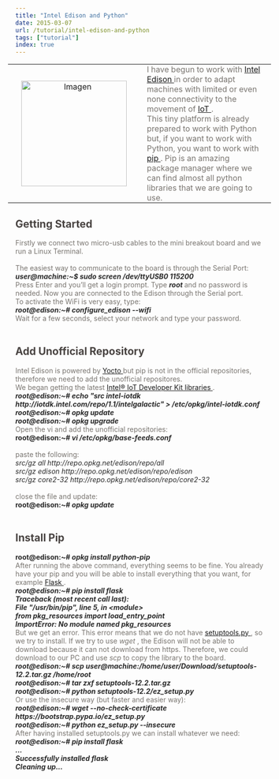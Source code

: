 ```yaml
---
title: "Intel Edison and Python"
date: 2015-03-07
url: /tutorial/intel-edison-and-python
tags: ["tutorial"]
index: true
---
```


<div class="blog-content">
 <div>
 <div class="wsite-multicol">
  <div class="wsite-multicol-table-wrap" style="margin:0 -15px;">
   <table class="wsite-multicol-table">
    <tbody class="wsite-multicol-tbody">
     <tr class="wsite-multicol-tr">
      <td class="wsite-multicol-col" style="width:50%; padding:0 15px;">
       <div>
        <div class="wsite-image wsite-image-border-thin " style="padding-top:10px;padding-bottom:10px;margin-left:0;margin-right:0;text-align:center">
         <a>
          <img alt="Imagen" src="/img/5029974.jpeg" style="width:214;max-width:100%"/>
         </a>
         <div style="display:block;font-size:90%">
         </div>
        </div>
       </div>
      </td>
      <td class="wsite-multicol-col" style="width:50%; padding:0 15px;">
       <div class="paragraph" style="text-align:left;">
        <span style="text-decoration:none; font-style:normal; font-weight:400; color:rgb(121, 117, 112); ">
         <span style="text-decoration:none; font-style:normal; font-weight:400; color:rgb(121, 117, 112); ">
          <span style="text-decoration:none; font-style:normal; font-weight:400; color:rgb(121, 117, 112); ">
           <span style="text-decoration:none; font-style:normal; font-weight:400; color:rgb(121, 117, 112); ">
            <span style="text-decoration:none; font-style:normal; font-weight:400; color:rgb(121, 117, 112); ">
             <span style="text-decoration:none; font-style:normal; font-weight:400; color:rgb(121, 117, 112); ">
              <span style="text-decoration:none; font-style:normal; font-weight:400; color:rgb(121, 117, 112); ">
               <span style="text-decoration:none; font-style:normal; font-weight:400; color:rgb(121, 117, 112); ">
                <span style="text-decoration:none; font-style:normal; font-weight:400; color:rgb(121, 117, 112); ">
                  I have begun to work with
                 <a href="https://www-ssl.intel.com/content/www/us/en/do-it-yourself/edison.html?_ga=1.127944651.638406789.1424627868" target="_blank" title="">
                   Intel Edison
                 </a>
                  in order to adapt machines with limited or even none connectivity to the movement of
                 <a href="http://en.wikipedia.org/wiki/Internet_of_Things" target="_blank" title="">
                   IoT
                 </a>
                  .
                 <br/>
                  This tiny platform is already prepared to work with Python but, if you want to work with Python, you want to work with
                 <a href="http://en.wikipedia.org/wiki/Pip_%28package_manager%29" title="">
                   pip
                 </a>
                  . Pip is an amazing package manager where we can find almost all python libraries that we are going to use.
                 <br/>
                </span>
               </span>
              </span>
             </span>
            </span>
           </span>
          </span>
         </span>
        </span>
       </div>
      </td>
     </tr>
    </tbody>
   </table>
  </div>
 </div>
 </div>
 <h2 class="wsite-content-title" style="text-align:left;">
 <span style="text-decoration:none; font-style:normal; font-weight:700; color:rgb(73, 68, 66); ">
   Getting Started
  <span style="text-decoration:none; font-style:normal; font-weight:700; color:rgb(73, 68, 66); ">
   <span style="text-decoration:none; font-style:normal; font-weight:700; color:rgb(73, 68, 66); ">
    <span style="text-decoration:none; font-style:normal; font-weight:700; color:rgb(73, 68, 66); ">
     <span style="text-decoration:none; font-style:normal; font-weight:700; color:rgb(73, 68, 66); ">
      <br/>
     </span>
    </span>
   </span>
  </span>
 </span>
 </h2>
 <div class="paragraph" style="text-align:left;">
 <span style="text-decoration:none; font-style:normal; font-weight:400; color:rgb(121, 117, 112); ">
  <span style="text-decoration:none; font-style:normal; font-weight:400; color:rgb(121, 117, 112); ">
   <span style="text-decoration:none; font-style:normal; font-weight:400; color:rgb(121, 117, 112); ">
    <span style="text-decoration:none; font-style:normal; font-weight:400; color:rgb(121, 117, 112); ">
     <span style="text-decoration:none; font-style:normal; font-weight:400; color:rgb(121, 117, 112); ">
      <span style="text-decoration:none; font-style:normal; font-weight:400; color:rgb(121, 117, 112); ">
       <span style="text-decoration:none; font-style:normal; font-weight:400; color:rgb(121, 117, 112); ">
        <span style="text-decoration:none; font-style:normal; font-weight:400; color:rgb(121, 117, 112); ">
         <span style="text-decoration:none; font-style:normal; font-weight:400; color:rgb(121, 117, 112); ">
           Firstly we connect two micro-usb cables to the mini breakout board and we run a Linux Terminal.
          <br/>
          <br/>
           The easiest way to communicate to the board is through the Serial Port:
          <br/>
         </span>
        </span>
       </span>
      </span>
     </span>
    </span>
   </span>
  </span>
 </span>
 </div>
 <div class="paragraph" style="text-align:justify;">
 <span style="text-decoration:none; font-style:normal; font-weight:400; color:rgb(121, 117, 112); ">
  <span style="text-decoration:none; font-style:normal; font-weight:400; color:rgb(121, 117, 112); ">
   <span style="text-decoration:none; font-style:normal; font-weight:400; color:rgb(121, 117, 112); ">
    <span style="text-decoration:none; font-style:normal; font-weight:400; color:rgb(121, 117, 112); ">
     <span style="text-decoration:none; font-style:normal; font-weight:400; color:rgb(121, 117, 112); ">
      <span style="text-decoration:none; font-style:normal; font-weight:400; color:rgb(121, 117, 112); ">
       <strong>
        <span style="text-decoration:none; font-style:normal; font-weight:400; color:rgb(121, 117, 112); ">
         <font color="#2a2a2a">
          <span style="text-decoration: none; font-style: normal; font-weight: 400;">
           <span style="text-decoration: none; font-style: normal; font-weight: 400;">
            <span style="text-decoration: none; font-style: normal; font-weight: 400;">
             <strong>
              <em>
               <font size="4">
                <span style="text-decoration: none; font-style: normal; font-weight: 400;">
                 <span class="rangySelectionBoundary" id="selectionBoundary_1425715346435_22525410726356077" style="line-height: 0; display: none;">
                   ﻿
                 </span>
                </span>
               </font>
              </em>
             </strong>
            </span>
           </span>
          </span>
         </font>
        </span>
       </strong>
      </span>
     </span>
     <span style="">
      <span style="">
       <strong style="">
        <span style="">
         <span style="">
          <span style="">
           <span style="">
            <strong style="">
             <em style="">
              <span style="">
               <em style="">
                <span style="">
                 <font color="#2a2a2a">
                   user@machine:~$ sudo screen /dev/ttyUSB0 115200
                 </font>
                </span>
               </em>
              </span>
             </em>
            </strong>
           </span>
          </span>
         </span>
        </span>
       </strong>
      </span>
     </span>
     <span style="">
      <span style="">
       <strong style="">
        <span style="">
         <span style="">
          <span style="">
           <span style="">
            <strong style="">
             <em style="">
              <span style="">
               <em style="">
                <span style="">
                </span>
               </em>
              </span>
             </em>
            </strong>
           </span>
          </span>
         </span>
        </span>
       </strong>
      </span>
     </span>
    </span>
   </span>
  </span>
 </span>
 </div>
 <div class="paragraph" style="text-align:left;">
 <span style="text-decoration:none; font-style:normal; font-weight:400; color:rgb(121, 117, 112); ">
  <span style="text-decoration:none; font-style:normal; font-weight:400; color:rgb(121, 117, 112); ">
   <span style="text-decoration:none; font-style:normal; font-weight:400; color:rgb(121, 117, 112); ">
    <span style="text-decoration:none; font-style:normal; font-weight:400; color:rgb(121, 117, 112); ">
     <span style="text-decoration:none; font-style:normal; font-weight:400; color:rgb(121, 117, 112); ">
      <span style="text-decoration:none; font-style:normal; font-weight:400; color:rgb(121, 117, 112); ">
        Press Enter and you’ll get a login prompt. Type
       <font color="#2a2a2a">
        <em>
         <strong>
           root
         </strong>
        </em>
       </font>
        and no password is needed. Now you are connected to the Edison through the Serial port.
       <br/>
        To activate the WiFi is very easy, type:
       <br/>
      </span>
     </span>
    </span>
   </span>
  </span>
 </span>
 </div>
 <div class="paragraph" style="text-align:left;">
 <span style="text-decoration:none; font-style:normal; font-weight:400; color:rgb(121, 117, 112); ">
  <span style="text-decoration:none; font-style:normal; font-weight:400; color:rgb(121, 117, 112); ">
   <span style="text-decoration:none; font-style:normal; font-weight:400; color:rgb(121, 117, 112); ">
    <font color="#2a2a2a">
     <em>
      <strong>
       <span style="text-decoration: none; font-style: normal; font-weight: 400;">
        <span style="text-decoration: none; font-style: normal; font-weight: 400;">
         <span style="text-decoration: none; font-style: normal; font-weight: 400;">
          <span style="">
           <span style="">
            <strong style="">
             <span style="">
              <span style="">
               <span style="">
                <span style="">
                 <strong style="">
                  <em style="">
                   <span style="">
                    <em style="">
                     <span style="">
                       root@edison:~#
                     </span>
                    </em>
                   </span>
                  </em>
                 </strong>
                </span>
               </span>
              </span>
             </span>
            </strong>
           </span>
          </span>
         </span>
        </span>
       </span>
       <span style="">
        <span style="">
         <span style="">
          <span style="">
           <span style="">
            <strong style="">
             <span style="">
              <span style="">
               <span style="">
                <span style="">
                 <strong style="">
                  <em style="">
                   <span style="">
                    <em style="">
                     <span style="">
                     </span>
                    </em>
                   </span>
                  </em>
                 </strong>
                </span>
               </span>
              </span>
             </span>
            </strong>
           </span>
          </span>
         </span>
        </span>
       </span>
        configure_edison --wifi
      </strong>
     </em>
    </font>
    <br/>
   </span>
  </span>
 </span>
 </div>
 <div class="paragraph" style="text-align:left;">
 <span style="text-decoration:none; font-style:normal; font-weight:400; color:rgb(121, 117, 112); ">
  <span style="text-decoration:none; font-style:normal; font-weight:400; color:rgb(121, 117, 112); ">
   <span style="text-decoration:none; font-style:normal; font-weight:400; color:rgb(121, 117, 112); ">
     Wait for a few seconds, select your network and type your password.
    <br/>
    <br/>
   </span>
  </span>
 </span>
 </div>
 <h2 class="wsite-content-title" style="text-align:left;">
 <span style="text-decoration:none; font-style:normal; font-weight:700; color:rgb(73, 68, 66); ">
   Add Unofficial Repository
 </span>
 </h2>
 <div class="paragraph" style="text-align:left;">
 <span style="text-decoration:none; font-style:normal; font-weight:400; color:rgb(121, 117, 112); ">
  <span style="text-decoration:none; font-style:normal; font-weight:400; color:rgb(121, 117, 112); ">
   <span style="text-decoration:none; font-style:normal; font-weight:400; color:rgb(121, 117, 112); ">
    <span style="text-decoration:none; font-style:normal; font-weight:400; color:rgb(121, 117, 112); ">
     <span style="text-decoration:none; font-style:normal; font-weight:400; color:rgb(121, 117, 112); ">
       Intel Edison is powered by
      <a href="https://www.yoctoproject.org/" title="">
        Yocto
      </a>
       but pip is not in the official repositories, therefore we need to add the unofficial repositores.
      <br/>
       We began getting the latest
     </span>
    </span>
   </span>
  </span>
  <span style="">
   <span style="">
    <span style="">
     <span style="">
     </span>
    </span>
   </span>
  </span>
  <a href="https://software.intel.com/en-us/articles/managing-devkit-libraries-intel-edison-or-intel-galileo-board" target="_blank">
    Intel® IoT Developer Kit libraries
  </a>
  <span style="text-decoration:none; font-style:normal; font-weight:400; color:rgb(121, 117, 112); ">
   <span style="text-decoration:none; font-style:normal; font-weight:400; color:rgb(121, 117, 112); ">
    <span style="text-decoration:none; font-style:normal; font-weight:400; color:rgb(121, 117, 112); ">
     <span style="text-decoration:none; font-style:normal; font-weight:400; color:rgb(121, 117, 112); ">
       .
      <br/>
     </span>
    </span>
   </span>
  </span>
 </span>
 </div>
 <div class="paragraph" style="text-align:left;">
 <span style="text-decoration:none; font-style:normal; font-weight:400; color:rgb(121, 117, 112); ">
  <span style="text-decoration:none; font-style:normal; font-weight:400; color:rgb(121, 117, 112); ">
   <span style="text-decoration:none; font-style:normal; font-weight:400; color:rgb(121, 117, 112); ">
    <span style="text-decoration:none; font-style:normal; font-weight:400; color:rgb(121, 117, 112); ">
     <span style="text-decoration:none; font-style:normal; font-weight:400; color:rgb(121, 117, 112); ">
      <strong>
       <font color="#2a2a2a">
        <span style="text-decoration: none; font-style: normal; font-weight: 400;">
        </span>
       </font>
      </strong>
      <em>
       <font color="#2a2a2a">
        <strong>
         <span style="">
          <span style="">
           <span style="">
            <span style="">
             <span style="">
              <span style="">
               <em style="">
                <span style="">
                 <span style="">
                  <span style="">
                   <span style="">
                    <span style="">
                     <span style="">
                      <span style="">
                       <span style="">
                        <span style="">
                         <span style="">
                          <span style="">
                           <span style="">
                            <em style="">
                             <span style="">
                              <em style="">
                               <span style="">
                                 root@edison:~#
                               </span>
                              </em>
                             </span>
                            </em>
                           </span>
                          </span>
                         </span>
                        </span>
                       </span>
                      </span>
                     </span>
                    </span>
                   </span>
                  </span>
                 </span>
                 <span style="">
                  <span style="">
                   <span style="">
                    <span style="">
                     <span style="">
                      <span style="">
                       <span style="">
                        <span style="">
                         <span style="">
                          <span style="">
                           <span style="">
                            <em style="">
                             <span style="">
                              <em style="">
                               <span style="">
                               </span>
                              </em>
                             </span>
                            </em>
                           </span>
                          </span>
                         </span>
                        </span>
                       </span>
                      </span>
                     </span>
                    </span>
                   </span>
                  </span>
                 </span>
                </span>
               </em>
              </span>
             </span>
            </span>
           </span>
            echo "src intel-iotdk http://iotdk.intel.com/repo/1.1/intelgalactic" &gt; /etc/opkg/intel-iotdk.conf
           <br/>
          </span>
         </span>
        </strong>
       </font>
      </em>
      <em style="">
       <strong style="">
        <span style="">
         <span style="">
         </span>
        </span>
       </strong>
      </em>
      <em>
       <strong>
        <font color="#2a2a2a">
         <em style="">
          <strong style="">
           <span style="">
            <span style="">
             <span style="">
              <span style="">
               <span style="">
                <span style="">
                 <em style="">
                  <span style="">
                   <span style="">
                    <span style="">
                     <span style="">
                      <span style="">
                       <span style="">
                        <span style="">
                         <span style="">
                          <span style="">
                           <span style="">
                            <span style="">
                             <span style="">
                              <em style="">
                               <span style="">
                                <em style="">
                                 <span style="">
                                   root@edison:~#
                                 </span>
                                </em>
                               </span>
                              </em>
                             </span>
                            </span>
                           </span>
                          </span>
                         </span>
                        </span>
                       </span>
                      </span>
                     </span>
                    </span>
                   </span>
                  </span>
                 </em>
                </span>
               </span>
              </span>
             </span>
            </span>
           </span>
          </strong>
         </em>
          opkg update
         <br/>
         <em style="">
          <strong style="">
           <span style="">
            <span style="">
            </span>
           </span>
          </strong>
         </em>
         <em style="">
          <strong style="">
           <span style="">
            <span style="">
             <span style="">
              <span style="">
               <span style="">
                <span style="">
                 <em style="">
                  <span style="">
                   <span style="">
                    <span style="">
                     <span style="">
                      <span style="">
                       <span style="">
                        <span style="">
                         <span style="">
                          <span style="">
                           <span style="">
                            <span style="">
                             <span style="">
                              <em style="">
                               <span style="">
                                <em style="">
                                 <span style="">
                                   root@edison:~#
                                 </span>
                                </em>
                               </span>
                              </em>
                             </span>
                            </span>
                           </span>
                          </span>
                         </span>
                        </span>
                       </span>
                      </span>
                     </span>
                    </span>
                   </span>
                  </span>
                 </em>
                </span>
               </span>
              </span>
             </span>
            </span>
           </span>
          </strong>
         </em>
          opkg upgrade
        </font>
       </strong>
      </em>
     </span>
    </span>
   </span>
  </span>
 </span>
 </div>
 <div class="paragraph" style="text-align:left;">
 <span style="text-decoration:none; font-style:normal; font-weight:400; color:rgb(121, 117, 112); ">
   Open the vi and add the unofficial repositories:
  <br/>
 </span>
 </div>
 <div class="paragraph" style="text-align:left;">
 <span style="text-decoration:none; font-style:normal; font-weight:400; color:rgb(121, 117, 112); ">
  <span style="text-decoration:none; font-style:normal; font-weight:400; color:rgb(121, 117, 112); ">
   <span style="text-decoration:none; font-style:normal; font-weight:400; color:rgb(121, 117, 112); ">
    <span style="text-decoration:none; font-style:normal; font-weight:400; color:rgb(121, 117, 112); ">
     <span style="text-decoration:none; font-style:normal; font-weight:400; color:rgb(121, 117, 112); ">
      <span style="text-decoration:none; font-style:normal; font-weight:400; color:rgb(121, 117, 112); ">
       <span style="text-decoration:none; font-style:normal; font-weight:400; color:rgb(121, 117, 112); ">
        <em>
         <font color="#2a2a2a">
          <strong>
           <span style="text-decoration: none; font-style: normal; font-weight: 400;">
            <span style="text-decoration: none; font-style: normal; font-weight: 400;">
             <span style="text-decoration: none; font-style: normal; font-weight: 400;">
              <span style="text-decoration: none; font-style: normal; font-weight: 400;">
               <span style="">
                <span style="">
                 <span style="">
                  <span style="">
                   <span style="">
                    <span style="">
                     <span style="">
                      <span style="">
                       <span style="">
                        <span style="">
                         <span style="">
                          <span style="">
                           <span style="">
                            <span style="">
                             <span style="">
                              <span style="">
                               <span style="">
                                <span style="">
                                 <span style="">
                                  <strong>
                                    root@edison:~#
                                  </strong>
                                 </span>
                                </span>
                               </span>
                              </span>
                             </span>
                            </span>
                           </span>
                          </span>
                         </span>
                        </span>
                       </span>
                      </span>
                     </span>
                    </span>
                   </span>
                   <strong>
                    <span style="">
                     <span style="">
                      <span style="">
                       <span style="">
                        <span style="">
                         <span style="">
                          <span style="">
                           <span style="">
                            <span style="">
                             <span style="">
                              <span style="">
                               <span style="">
                                <span style="">
                                 <span style="">
                                  <span style="">
                                  </span>
                                 </span>
                                </span>
                               </span>
                              </span>
                             </span>
                            </span>
                           </span>
                          </span>
                         </span>
                        </span>
                       </span>
                      </span>
                     </span>
                    </span>
                   </strong>
                  </span>
                 </span>
                </span>
               </span>
              </span>
             </span>
            </span>
           </span>
           <span style="">
            <span style="">
             <span style="">
              <span style="">
               <span style="">
                <span style="">
                 <span style="">
                 </span>
                </span>
               </span>
              </span>
             </span>
            </span>
           </span>
          </strong>
         </font>
        </em>
        <span style="">
         <span style="">
          <span style="">
           <span style="">
            <strong>
             <em>
              <font color="#2a2a2a">
               <span style="">
                <span style="">
                 <span style="">
                  <span style="">
                    vi /etc/opkg/base-feeds.conf
                  </span>
                 </span>
                </span>
               </span>
               <span style="">
                <span style="">
                </span>
               </span>
              </font>
             </em>
            </strong>
            <span style="">
             <span style="">
              <strong>
               <em>
                <span style="">
                 <font color="#2a2a2a">
                  <span style="">
                   <span style="">
                    <span style="">
                     <span style="">
                      <span style="">
                       <span style="">
                        <span style="">
                         <span style="">
                          <span style="">
                           <span style="">
                            <span style="">
                             <span style="">
                              <span style="">
                               <span style="">
                                <span style="">
                                 <span style="">
                                 </span>
                                </span>
                               </span>
                              </span>
                             </span>
                            </span>
                           </span>
                          </span>
                         </span>
                        </span>
                       </span>
                      </span>
                     </span>
                    </span>
                   </span>
                  </span>
                 </font>
                </span>
               </em>
              </strong>
              <em style="">
               <strong style="">
                <span style="">
                 <span style="">
                  <span style="">
                   <span style="">
                    <span style="">
                     <strong style="">
                      <span style="">
                       <span style="">
                        <span style="">
                         <span style="">
                          <strong style="">
                           <em style="">
                            <span style="">
                             <em style="">
                              <span style="">
                               <br/>
                              </span>
                             </em>
                            </span>
                           </em>
                          </strong>
                         </span>
                        </span>
                       </span>
                      </span>
                     </strong>
                    </span>
                   </span>
                  </span>
                 </span>
                </span>
                <br/>
               </strong>
              </em>
              <span style="">
               <span style="">
                 paste the following:
               </span>
              </span>
              <em style="">
               <span style="">
                <br/>
               </span>
              </em>
             </span>
            </span>
           </span>
          </span>
         </span>
        </span>
        <span style="">
         <span style="">
          <span style="">
           <span style="">
            <span style="">
             <span style="">
             </span>
            </span>
           </span>
          </span>
         </span>
        </span>
        <font color="#2a2a2a">
         <em>
           src/gz all http://repo.opkg.net/edison/repo/all
          <br/>
           src/gz edison http://repo.opkg.net/edison/repo/edison
          <br/>
           src/gz core2-32 http://repo.opkg.net/edison/repo/core2-32
          <br/>
          <br/>
         </em>
        </font>
       </span>
        close the file and update:
       <br/>
       <span style="text-decoration:none; font-style:normal; font-weight:400; color:rgb(121, 117, 112); ">
        <em>
         <font color="#2a2a2a">
          <strong>
           <span style="text-decoration: none; font-style: normal; font-weight: 400;">
            <span style="text-decoration: none; font-style: normal; font-weight: 400;">
             <span style="text-decoration: none; font-style: normal; font-weight: 400;">
              <span style="text-decoration: none; font-style: normal; font-weight: 400;">
               <span style="">
                <span style="">
                 <span style="">
                  <span style="">
                   <span style="">
                    <span style="">
                     <span style="">
                      <span style="">
                       <span style="">
                        <span style="">
                         <span style="">
                          <span style="">
                           <span style="">
                            <span style="">
                             <span style="">
                              <span style="">
                               <span style="">
                                <span style="">
                                 <span style="">
                                  <strong>
                                    root@edison:~#
                                  </strong>
                                 </span>
                                </span>
                               </span>
                              </span>
                             </span>
                            </span>
                           </span>
                          </span>
                         </span>
                        </span>
                       </span>
                      </span>
                     </span>
                    </span>
                   </span>
                   <strong>
                    <span style="">
                     <span style="">
                      <span style="">
                       <span style="">
                        <span style="">
                         <span style="">
                          <span style="">
                           <span style="">
                            <span style="">
                             <span style="">
                              <span style="">
                               <span style="">
                                <span style="">
                                 <span style="">
                                  <span style="">
                                  </span>
                                 </span>
                                </span>
                               </span>
                              </span>
                             </span>
                            </span>
                           </span>
                          </span>
                         </span>
                        </span>
                       </span>
                      </span>
                     </span>
                    </span>
                   </strong>
                  </span>
                 </span>
                </span>
               </span>
              </span>
             </span>
            </span>
           </span>
           <span style="">
            <span style="">
             <span style="">
              <span style="">
               <span style="">
                <span style="">
                 <span style="">
                 </span>
                </span>
               </span>
              </span>
             </span>
            </span>
           </span>
          </strong>
         </font>
        </em>
        <span style="">
         <span style="">
          <span style="">
           <span style="">
            <strong>
             <em>
              <font color="#2a2a2a">
               <span style="">
                <span style="">
                 <span style="">
                  <span style="">
                    opkg update
                  </span>
                 </span>
                </span>
               </span>
              </font>
             </em>
            </strong>
            <span style="">
             <span style="">
              <em style="">
               <strong style="">
                <span style="">
                 <span style="">
                  <span style="">
                   <span style="">
                    <span style="">
                     <strong style="">
                      <span style="">
                       <span style="">
                        <span style="">
                         <span style="">
                          <strong style="">
                           <em style="">
                            <span style="">
                             <em style="">
                              <span style="">
                               <br/>
                               <br/>
                              </span>
                             </em>
                            </span>
                           </em>
                          </strong>
                         </span>
                        </span>
                       </span>
                      </span>
                     </strong>
                    </span>
                   </span>
                  </span>
                 </span>
                </span>
               </strong>
              </em>
             </span>
            </span>
           </span>
          </span>
         </span>
        </span>
       </span>
      </span>
     </span>
    </span>
   </span>
  </span>
 </span>
 </div>
 <h2 class="wsite-content-title" style="text-align:left;">
 <span style="text-decoration:none; font-style:normal; font-weight:700; color:rgb(73, 68, 66); ">
   Install Pip
  <br/>
 </span>
 </h2>
 <div class="paragraph" style="text-align:left;">
 <span style="text-decoration:none; font-style:normal; font-weight:400; color:rgb(121, 117, 112); ">
  <span style="text-decoration:none; font-style:normal; font-weight:400; color:rgb(121, 117, 112); ">
   <span style="text-decoration:none; font-style:normal; font-weight:400; color:rgb(121, 117, 112); ">
    <span style="text-decoration:none; font-style:normal; font-weight:400; color:rgb(121, 117, 112); ">
     <span style="text-decoration:none; font-style:normal; font-weight:400; color:rgb(121, 117, 112); ">
      <span style="text-decoration:none; font-style:normal; font-weight:400; color:rgb(121, 117, 112); ">
       <span style="text-decoration:none; font-style:normal; font-weight:400; color:rgb(121, 117, 112); ">
        <span style="text-decoration:none; font-style:normal; font-weight:400; color:rgb(121, 117, 112); ">
         <span style="text-decoration:none; font-style:normal; font-weight:400; color:rgb(121, 117, 112); ">
          <span style="text-decoration:none; font-style:normal; font-weight:400; color:rgb(121, 117, 112); ">
           <em>
            <font color="#2a2a2a">
             <strong>
              <span style="text-decoration: none; font-style: normal; font-weight: 400;">
               <span style="text-decoration: none; font-style: normal; font-weight: 400;">
                <span style="text-decoration: none; font-style: normal; font-weight: 400;">
                 <span style="text-decoration: none; font-style: normal; font-weight: 400;">
                  <span style="">
                   <span style="">
                    <span style="">
                     <span style="">
                      <span style="">
                       <span style="">
                        <span style="">
                         <span style="">
                          <span style="">
                           <span style="">
                            <span style="">
                             <span style="">
                              <span style="">
                               <span style="">
                                <span style="">
                                 <span style="">
                                  <span style="">
                                   <span style="">
                                    <span style="">
                                     <strong>
                                       root@edison:~#
                                     </strong>
                                    </span>
                                   </span>
                                  </span>
                                 </span>
                                </span>
                               </span>
                              </span>
                             </span>
                            </span>
                           </span>
                          </span>
                         </span>
                        </span>
                       </span>
                      </span>
                      <strong>
                       <span style="">
                        <span style="">
                         <span style="">
                          <span style="">
                           <span style="">
                            <span style="">
                             <span style="">
                              <span style="">
                               <span style="">
                                <span style="">
                                 <span style="">
                                  <span style="">
                                   <span style="">
                                    <span style="">
                                     <span style="">
                                     </span>
                                    </span>
                                   </span>
                                  </span>
                                 </span>
                                </span>
                               </span>
                              </span>
                             </span>
                            </span>
                           </span>
                          </span>
                         </span>
                        </span>
                       </span>
                      </strong>
                     </span>
                    </span>
                   </span>
                  </span>
                 </span>
                </span>
               </span>
              </span>
              <span style="">
               <span style="">
                <span style="">
                 <span style="">
                  <span style="">
                   <span style="">
                    <span style="">
                    </span>
                   </span>
                  </span>
                 </span>
                </span>
               </span>
              </span>
             </strong>
            </font>
           </em>
           <span style="">
            <span style="">
             <span style="">
              <span style="">
               <strong>
                <em>
                 <font color="#2a2a2a">
                  <span style="">
                   <span style="">
                    <span style="">
                     <span style="">
                       opkg install python-pip
                     </span>
                    </span>
                   </span>
                  </span>
                 </font>
                </em>
               </strong>
               <span style="">
                <span style="">
                 <strong>
                  <em>
                   <span style="">
                    <font color="#2a2a2a">
                     <span style="">
                      <span style="">
                       <span style="">
                        <span style="">
                         <span style="">
                          <span style="">
                           <span style="">
                            <span style="">
                             <span style="">
                              <span style="">
                               <span style="">
                                <span style="">
                                 <span style="">
                                  <span style="">
                                   <span style="">
                                    <span style="">
                                    </span>
                                   </span>
                                  </span>
                                 </span>
                                </span>
                               </span>
                              </span>
                             </span>
                            </span>
                           </span>
                          </span>
                         </span>
                        </span>
                       </span>
                      </span>
                     </span>
                    </font>
                   </span>
                  </em>
                 </strong>
                 <em style="">
                  <strong style="">
                   <span style="">
                    <span style="">
                     <span style="">
                      <span style="">
                       <span style="">
                        <strong style="">
                         <span style="">
                          <span style="">
                           <span style="">
                            <span style="">
                             <strong style="">
                              <em style="">
                               <span style="">
                                <em style="">
                                 <span style="">
                                  <br/>
                                 </span>
                                </em>
                               </span>
                              </em>
                             </strong>
                            </span>
                           </span>
                          </span>
                         </span>
                        </strong>
                       </span>
                      </span>
                     </span>
                    </span>
                   </span>
                  </strong>
                 </em>
                </span>
               </span>
              </span>
             </span>
            </span>
           </span>
          </span>
         </span>
        </span>
       </span>
      </span>
     </span>
    </span>
   </span>
  </span>
 </span>
 </div>
 <div class="paragraph" style="text-align:left;">
 <span style="text-decoration:none; font-style:normal; font-weight:400; color:rgb(121, 117, 112); ">
  <span style="text-decoration:none; font-style:normal; font-weight:400; color:rgb(121, 117, 112); ">
   <span style="text-decoration:none; font-style:normal; font-weight:400; color:rgb(121, 117, 112); ">
    <span style="text-decoration:none; font-style:normal; font-weight:400; color:rgb(121, 117, 112); ">
     <span style="text-decoration:none; font-style:normal; font-weight:400; color:rgb(121, 117, 112); ">
      <span style="text-decoration:none; font-style:normal; font-weight:400; color:rgb(121, 117, 112); ">
        After running the above command, everything seems to be fine. You already have your pip and you will be able to install everything that you want, for example
       <a href="http://flask.pocoo.org/" target="_blank" title="">
         Flask
       </a>
        .
       <br/>
      </span>
     </span>
    </span>
   </span>
  </span>
 </span>
 </div>
 <div class="paragraph" style="text-align:left;">
 <span style="text-decoration:none; font-style:normal; font-weight:400; color:rgb(121, 117, 112); ">
  <span style="text-decoration:none; font-style:normal; font-weight:400; color:rgb(121, 117, 112); ">
   <span style="text-decoration:none; font-style:normal; font-weight:400; color:rgb(121, 117, 112); ">
    <span style="text-decoration:none; font-style:normal; font-weight:400; color:rgb(121, 117, 112); ">
     <span style="text-decoration:none; font-style:normal; font-weight:400; color:rgb(121, 117, 112); ">
      <font color="#2a2a2a">
       <span style="">
        <span style="">
         <span style="">
          <span style="">
           <span style="">
            <span style="">
             <em style="">
              <strong style="">
               <span style="">
                <span style="">
                 <span style="">
                  <span style="">
                   <span style="">
                    <span style="">
                     <span style="">
                      <span style="">
                       <span style="">
                        <span style="">
                         <span style="">
                          <span style="">
                           <span style="">
                            <span style="">
                             <span style="">
                              <span style="">
                               <span style="">
                                <span style="">
                                 <span style="">
                                  <span style="">
                                   <span style="">
                                    <span style="">
                                     <span style="">
                                      <strong style="">
                                        root@edison:~#
                                      </strong>
                                     </span>
                                    </span>
                                   </span>
                                  </span>
                                 </span>
                                </span>
                               </span>
                              </span>
                             </span>
                            </span>
                           </span>
                          </span>
                         </span>
                        </span>
                       </span>
                       <strong style="">
                        <span style="">
                         <span style="">
                          <span style="">
                           <span style="">
                            <span style="">
                             <span style="">
                              <span style="">
                               <span style="">
                                <span style="">
                                 <span style="">
                                  <span style="">
                                   <span style="">
                                    <span style="">
                                     <span style="">
                                      <span style="">
                                      </span>
                                     </span>
                                    </span>
                                   </span>
                                  </span>
                                 </span>
                                </span>
                               </span>
                              </span>
                             </span>
                            </span>
                           </span>
                          </span>
                         </span>
                        </span>
                       </strong>
                      </span>
                     </span>
                    </span>
                   </span>
                  </span>
                 </span>
                </span>
               </span>
               <span style="">
                <span style="">
                 <span style="">
                  <span style="">
                   <span style="">
                    <span style="">
                     <span style="">
                     </span>
                    </span>
                   </span>
                  </span>
                 </span>
                </span>
               </span>
              </strong>
             </em>
             <span style="">
              <span style="">
               <span style="">
                <span style="">
                 <strong style="">
                  <em style="">
                   <span style="">
                    <span style="">
                     <span style="">
                      <span style="">
                        pip install flask
                       <br/>
                      </span>
                     </span>
                    </span>
                   </span>
                  </em>
                 </strong>
                </span>
               </span>
              </span>
             </span>
            </span>
           </span>
          </span>
         </span>
        </span>
       </span>
       <span style="">
        <span style="">
         <span style="">
          <span style="">
           <span style="">
            <span style="">
             <span style="">
              <span style="">
               <span style="">
                <span style="">
                 <strong style="">
                  <em style="">
                   <span style="">
                    <span style="">
                     <span style="">
                      <span style="">
                        Traceback (most recent call last):
                       <br/>
                      </span>
                     </span>
                    </span>
                   </span>
                  </em>
                 </strong>
                </span>
               </span>
              </span>
             </span>
            </span>
           </span>
          </span>
         </span>
        </span>
       </span>
       <span style="">
        <span style="">
         <span style="">
          <span style="">
           <span style="">
            <span style="">
             <span style="">
              <span style="">
               <span style="">
                <span style="">
                 <strong style="">
                  <em style="">
                   <span style="">
                    <span style="">
                     <span style="">
                      <span style="">
                      </span>
                     </span>
                    </span>
                   </span>
                  </em>
                 </strong>
                </span>
               </span>
              </span>
             </span>
            </span>
           </span>
          </span>
         </span>
        </span>
       </span>
       <span style="">
        <span style="">
         <span style="">
          <span style="">
           <span style="">
            <span style="">
             <span style="">
              <span style="">
               <span style="">
                <span style="">
                 <strong style="">
                  <em style="">
                   <span style="">
                    <span style="">
                     <span style="">
                      <span style="">
                       <span style="">
                        <span style="">
                         <span style="">
                          <span style="">
                           <span style="">
                            <span style="">
                             <span style="">
                              <span style="">
                               <span style="">
                                <span style="">
                                 <strong style="">
                                  <em style="">
                                   <span style="">
                                    <span style="">
                                     <span style="">
                                      <span style="">
                                      </span>
                                     </span>
                                    </span>
                                   </span>
                                  </em>
                                 </strong>
                                </span>
                               </span>
                              </span>
                             </span>
                            </span>
                           </span>
                          </span>
                         </span>
                        </span>
                       </span>
                        File "/usr/bin/pip", line 5, in &lt;module&gt;
                       <br/>
                      </span>
                     </span>
                    </span>
                   </span>
                  </em>
                 </strong>
                </span>
               </span>
              </span>
             </span>
            </span>
           </span>
          </span>
         </span>
        </span>
       </span>
       <span style="">
        <span style="">
         <span style="">
          <span style="">
           <span style="">
            <span style="">
             <span style="">
              <span style="">
               <span style="">
                <span style="">
                 <strong style="">
                  <em style="">
                   <span style="">
                    <span style="">
                     <span style="">
                      <span style="">
                      </span>
                     </span>
                    </span>
                   </span>
                  </em>
                 </strong>
                </span>
               </span>
              </span>
             </span>
            </span>
           </span>
          </span>
         </span>
        </span>
       </span>
       <span style="">
        <span style="">
         <span style="">
          <span style="">
           <span style="">
            <span style="">
             <span style="">
              <span style="">
               <span style="">
                <span style="">
                 <strong style="">
                  <em style="">
                   <span style="">
                    <span style="">
                     <span style="">
                      <span style="">
                       <span style="">
                        <span style="">
                         <span style="">
                          <span style="">
                           <span style="">
                            <span style="">
                             <span style="">
                              <span style="">
                               <span style="">
                                <span style="">
                                 <strong style="">
                                  <em style="">
                                   <span style="">
                                    <span style="">
                                     <span style="">
                                      <span style="">
                                      </span>
                                     </span>
                                    </span>
                                   </span>
                                  </em>
                                 </strong>
                                </span>
                               </span>
                              </span>
                             </span>
                            </span>
                           </span>
                          </span>
                         </span>
                        </span>
                       </span>
                        from pkg_resources import load_entry_point
                       <br/>
                      </span>
                     </span>
                    </span>
                   </span>
                  </em>
                 </strong>
                </span>
               </span>
              </span>
             </span>
            </span>
           </span>
          </span>
         </span>
        </span>
       </span>
       <span style="">
        <span style="">
         <span style="">
          <span style="">
           <span style="">
            <span style="">
             <span style="">
              <span style="">
               <span style="">
                <span style="">
                 <strong style="">
                  <em style="">
                   <span style="">
                    <span style="">
                     <span style="">
                      <span style="">
                      </span>
                     </span>
                    </span>
                   </span>
                  </em>
                 </strong>
                </span>
               </span>
              </span>
             </span>
            </span>
           </span>
          </span>
         </span>
        </span>
       </span>
      </font>
      <span style="">
       <span style="">
        <span style="">
         <span style="">
          <span style="">
           <span style="">
            <span style="">
             <span style="">
              <span style="">
               <span style="">
                <strong style="">
                 <em style="">
                  <span style="">
                   <span style="">
                    <span style="">
                     <span style="">
                      <font color="#2a2a2a">
                       <span style="">
                        <span style="">
                         <span style="">
                          <span style="">
                           <span style="">
                            <span style="">
                             <span style="">
                              <span style="">
                               <span style="">
                                <span style="">
                                 <strong style="">
                                  <em style="">
                                   <span style="">
                                    <span style="">
                                     <span style="">
                                      <span style="">
                                      </span>
                                     </span>
                                    </span>
                                   </span>
                                  </em>
                                 </strong>
                                </span>
                               </span>
                              </span>
                             </span>
                            </span>
                           </span>
                          </span>
                         </span>
                        </span>
                       </span>
                        ImportError: No module named pkg_resources
                      </font>
                      <br/>
                     </span>
                    </span>
                   </span>
                  </span>
                 </em>
                </strong>
                <span style="">
                 <span style="">
                  <strong style="">
                   <em style="">
                    <span style="">
                     <span style="">
                      <span style="">
                       <span style="">
                        <span style="">
                         <span style="">
                          <span style="">
                           <span style="">
                            <span style="">
                             <span style="">
                              <span style="">
                               <span style="">
                                <span style="">
                                 <span style="">
                                  <span style="">
                                   <span style="">
                                    <span style="">
                                    </span>
                                   </span>
                                  </span>
                                 </span>
                                </span>
                               </span>
                              </span>
                             </span>
                            </span>
                           </span>
                          </span>
                         </span>
                        </span>
                       </span>
                      </span>
                     </span>
                    </span>
                   </em>
                  </strong>
                  <em style="">
                   <strong style="">
                    <span style="">
                     <span style="">
                      <span style="">
                       <span style="">
                        <span style="">
                         <strong style="">
                          <span style="">
                           <span style="">
                            <span style="">
                             <span style="">
                              <strong style="">
                               <em style="">
                                <span style="">
                                </span>
                               </em>
                              </strong>
                             </span>
                            </span>
                           </span>
                          </span>
                         </strong>
                        </span>
                       </span>
                      </span>
                     </span>
                    </span>
                   </strong>
                  </em>
                 </span>
                </span>
               </span>
              </span>
             </span>
            </span>
           </span>
          </span>
         </span>
        </span>
       </span>
      </span>
     </span>
    </span>
   </span>
  </span>
 </span>
 </div>
 <div class="paragraph" style="text-align:left;">
 <span style="text-decoration:none; font-style:normal; font-weight:400; color:rgb(121, 117, 112); ">
  <span style="text-decoration:none; font-style:normal; font-weight:400; color:rgb(121, 117, 112); ">
   <span style="text-decoration:none; font-style:normal; font-weight:400; color:rgb(121, 117, 112); ">
    <span style="text-decoration:none; font-style:normal; font-weight:400; color:rgb(121, 117, 112); ">
     <span style="text-decoration:none; font-style:normal; font-weight:400; color:rgb(121, 117, 112); ">
      <span style="text-decoration:none; font-style:normal; font-weight:400; color:rgb(121, 117, 112); ">
       <span style="text-decoration:none; font-style:normal; font-weight:400; color:rgb(121, 117, 112); ">
        <span style="text-decoration:none; font-style:normal; font-weight:400; color:rgb(121, 117, 112); ">
         <span style="text-decoration:none; font-style:normal; font-weight:400; color:rgb(121, 117, 112); ">
          <span style="text-decoration:none; font-style:normal; font-weight:400; color:rgb(121, 117, 112); ">
           <span style="text-decoration:none; font-style:normal; font-weight:400; color:rgb(121, 117, 112); ">
            <span style="text-decoration:none; font-style:normal; font-weight:400; color:rgb(121, 117, 112); ">
             <span style="text-decoration:none; font-style:normal; font-weight:400; color:rgb(121, 117, 112); ">
              <span style="text-decoration:none; font-style:normal; font-weight:400; color:rgb(121, 117, 112); ">
               <span style="text-decoration:none; font-style:normal; font-weight:400; color:rgb(121, 117, 112); ">
                <span style="text-decoration:none; font-style:normal; font-weight:400; color:rgb(121, 117, 112); ">
                 <span style="text-decoration:none; font-style:normal; font-weight:400; color:rgb(121, 117, 112); ">
                  <span style="text-decoration:none; font-style:normal; font-weight:400; color:rgb(121, 117, 112); ">
                    But we get an error. This error means that we do not have
                   <a href="https://pypi.python.org/pypi/setuptools" title="">
                     setuptools.py
                   </a>
                    , so we try to install. If we try to use
                   <em>
                     wget
                   </em>
                    , the Edison will not be able to download because it can not download from https. Therefore, we could download to our PC and use
                   <em>
                     scp
                   </em>
                    to copy the library to the board.
                   <br/>
                  </span>
                 </span>
                </span>
               </span>
              </span>
             </span>
            </span>
           </span>
          </span>
         </span>
        </span>
       </span>
      </span>
     </span>
    </span>
   </span>
  </span>
 </span>
 </div>
 <div class="paragraph" style="text-align:left;">
 <span style="text-decoration:none; font-style:normal; font-weight:400; color:rgb(121, 117, 112); ">
  <span style="text-decoration:none; font-style:normal; font-weight:400; color:rgb(121, 117, 112); ">
   <span style="text-decoration:none; font-style:normal; font-weight:400; color:rgb(121, 117, 112); ">
    <span style="text-decoration:none; font-style:normal; font-weight:400; color:rgb(121, 117, 112); ">
     <span style="text-decoration:none; font-style:normal; font-weight:400; color:rgb(121, 117, 112); ">
      <span style="text-decoration:none; font-style:normal; font-weight:400; color:rgb(121, 117, 112); ">
       <span style="text-decoration:none; font-style:normal; font-weight:400; color:rgb(121, 117, 112); ">
        <span style="text-decoration:none; font-style:normal; font-weight:400; color:rgb(121, 117, 112); ">
         <span style="text-decoration:none; font-style:normal; font-weight:400; color:rgb(121, 117, 112); ">
          <span style="text-decoration:none; font-style:normal; font-weight:400; color:rgb(121, 117, 112); ">
           <span style="text-decoration:none; font-style:normal; font-weight:400; color:rgb(121, 117, 112); ">
            <span style="text-decoration:none; font-style:normal; font-weight:400; color:rgb(121, 117, 112); ">
             <span style="text-decoration:none; font-style:normal; font-weight:400; color:rgb(121, 117, 112); ">
              <span style="text-decoration:none; font-style:normal; font-weight:400; color:rgb(121, 117, 112); ">
               <span style="text-decoration:none; font-style:normal; font-weight:400; color:rgb(121, 117, 112); ">
                <span style="text-decoration:none; font-style:normal; font-weight:400; color:rgb(121, 117, 112); ">
                 <span style="text-decoration:none; font-style:normal; font-weight:400; color:rgb(121, 117, 112); ">
                  <span style="text-decoration:none; font-style:normal; font-weight:400; color:rgb(121, 117, 112); ">
                   <span style="text-decoration:none; font-style:normal; font-weight:400; color:rgb(121, 117, 112); ">
                    <span style="">
                     <span style="">
                      <span style="">
                       <span style="">
                        <span style="">
                         <span style="">
                          <span style="">
                           <span style="">
                            <em style="">
                             <strong style="">
                              <span style="">
                               <span style="">
                                <span style="">
                                 <span style="">
                                  <span style="">
                                   <span style="">
                                    <span style="">
                                     <span style="">
                                      <span style="">
                                       <span style="">
                                        <span style="">
                                         <span style="">
                                          <span style="">
                                           <span style="">
                                            <span style="">
                                             <span style="">
                                              <span style="">
                                               <span style="">
                                                <span style="">
                                                 <span style="">
                                                  <span style="">
                                                   <span style="">
                                                    <span style="">
                                                     <strong style="">
                                                      <font color="#2a2a2a">
                                                        root@edison:~#
                                                      </font>
                                                     </strong>
                                                    </span>
                                                   </span>
                                                  </span>
                                                 </span>
                                                </span>
                                               </span>
                                              </span>
                                             </span>
                                            </span>
                                           </span>
                                          </span>
                                         </span>
                                        </span>
                                       </span>
                                      </span>
                                      <font color="#2a2a2a">
                                       <strong style="">
                                        <span style="">
                                         <span style="">
                                          <span style="">
                                           <span style="">
                                            <span style="">
                                             <span style="">
                                              <span style="">
                                               <span style="">
                                                <span style="">
                                                 <span style="">
                                                  <span style="">
                                                   <span style="">
                                                    <span style="">
                                                     <span style="">
                                                      <span style="">
                                                      </span>
                                                     </span>
                                                    </span>
                                                   </span>
                                                  </span>
                                                 </span>
                                                </span>
                                               </span>
                                              </span>
                                             </span>
                                            </span>
                                           </span>
                                          </span>
                                         </span>
                                        </span>
                                       </strong>
                                      </font>
                                     </span>
                                    </span>
                                   </span>
                                  </span>
                                 </span>
                                </span>
                               </span>
                              </span>
                              <font color="#2a2a2a">
                               <span style="">
                                <span style="">
                                 <span style="">
                                  <span style="">
                                   <span style="">
                                    <span style="">
                                     <span style="">
                                     </span>
                                    </span>
                                   </span>
                                  </span>
                                 </span>
                                </span>
                               </span>
                              </font>
                             </strong>
                            </em>
                           </span>
                          </span>
                         </span>
                        </span>
                       </span>
                      </span>
                     </span>
                    </span>
                    <font color="#2a2a2a">
                     <em>
                      <strong>
                       <span style="">
                        <span style="">
                         <span style="">
                          <span style="">
                           <span style="">
                            <span style="">
                             <span style="">
                              <span style="">
                                scp user@machine:/home/user/Download/setuptools-12.2.tar.gz /home/root
                               <br/>
                              </span>
                             </span>
                            </span>
                           </span>
                          </span>
                         </span>
                        </span>
                       </span>
                      </strong>
                     </em>
                    </font>
                   </span>
                  </span>
                 </span>
                </span>
               </span>
              </span>
             </span>
            </span>
           </span>
          </span>
          <span style="">
           <span style="">
            <span style="">
             <span style="">
              <span style="">
               <span style="">
                <span style="">
                 <span style="">
                  <span style="">
                   <span style="">
                    <em style="">
                     <strong style="">
                      <span style="">
                       <span style="">
                        <span style="">
                         <span style="">
                          <span style="">
                           <span style="">
                            <span style="">
                            </span>
                           </span>
                          </span>
                         </span>
                        </span>
                       </span>
                      </span>
                     </strong>
                    </em>
                   </span>
                  </span>
                 </span>
                </span>
               </span>
              </span>
             </span>
            </span>
           </span>
          </span>
          <span style="">
           <span style="">
            <span style="">
             <span style="">
              <span style="">
               <span style="">
                <span style="">
                 <span style="">
                  <span style="">
                   <span style="">
                    <em style="">
                     <strong style="">
                      <span style="">
                       <span style="">
                        <span style="">
                         <span style="">
                          <span style="">
                           <span style="">
                            <span style="">
                             <span style="">
                              <span style="">
                               <span style="">
                                <span style="">
                                 <span style="">
                                  <span style="">
                                   <em style="">
                                    <strong style="">
                                     <span style="">
                                      <span style="">
                                       <span style="">
                                        <span style="">
                                         <span style="">
                                          <span style="">
                                           <span style="">
                                            <span style="">
                                             <span style="">
                                              <em style="">
                                               <strong style="">
                                                <span style="">
                                                 <span style="">
                                                  <span style="">
                                                   <span style="">
                                                    <span style="">
                                                     <span style="">
                                                      <span style="">
                                                       <span style="">
                                                        <span style="">
                                                         <span style="">
                                                          <span style="">
                                                           <span style="">
                                                            <span style="">
                                                             <span style="">
                                                              <span style="">
                                                               <span style="">
                                                                <span style="">
                                                                 <span style="">
                                                                  <span style="">
                                                                   <span style="">
                                                                    <span style="">
                                                                     <span style="">
                                                                      <span style="">
                                                                       <strong style="">
                                                                        <font color="#2a2a2a">
                                                                          root@edison:~#
                                                                        </font>
                                                                       </strong>
                                                                      </span>
                                                                     </span>
                                                                    </span>
                                                                   </span>
                                                                  </span>
                                                                 </span>
                                                                </span>
                                                               </span>
                                                              </span>
                                                             </span>
                                                            </span>
                                                           </span>
                                                          </span>
                                                         </span>
                                                        </span>
                                                        <font color="#2a2a2a">
                                                         <strong style="">
                                                          <span style="">
                                                           <span style="">
                                                            <span style="">
                                                             <span style="">
                                                              <span style="">
                                                               <span style="">
                                                                <span style="">
                                                                 <span style="">
                                                                  <span style="">
                                                                   <span style="">
                                                                    <span style="">
                                                                     <span style="">
                                                                      <span style="">
                                                                       <span style="">
                                                                        <span style="">
                                                                        </span>
                                                                       </span>
                                                                      </span>
                                                                     </span>
                                                                    </span>
                                                                   </span>
                                                                  </span>
                                                                 </span>
                                                                </span>
                                                               </span>
                                                              </span>
                                                             </span>
                                                            </span>
                                                           </span>
                                                          </span>
                                                         </strong>
                                                        </font>
                                                       </span>
                                                      </span>
                                                     </span>
                                                    </span>
                                                   </span>
                                                  </span>
                                                 </span>
                                                </span>
                                                <font color="#2a2a2a">
                                                 <span style="">
                                                  <span style="">
                                                   <span style="">
                                                    <span style="">
                                                     <span style="">
                                                      <span style="">
                                                       <span style="">
                                                       </span>
                                                      </span>
                                                     </span>
                                                    </span>
                                                   </span>
                                                  </span>
                                                 </span>
                                                </font>
                                               </strong>
                                              </em>
                                              <font color="#2a2a2a">
                                               <span style="">
                                                <span style="">
                                                 <span style="">
                                                  <span style="">
                                                   <strong style="">
                                                    <em style="">
                                                     <span style="">
                                                      <span style="">
                                                       <span style="">
                                                        <span style="">
                                                        </span>
                                                       </span>
                                                      </span>
                                                     </span>
                                                    </em>
                                                   </strong>
                                                  </span>
                                                 </span>
                                                </span>
                                               </span>
                                              </font>
                                             </span>
                                            </span>
                                           </span>
                                          </span>
                                         </span>
                                        </span>
                                       </span>
                                      </span>
                                     </span>
                                     <font color="#2a2a2a">
                                      <span style="">
                                       <span style="">
                                        <span style="">
                                         <span style="">
                                          <span style="">
                                           <span style="">
                                            <span style="">
                                             <span style="">
                                              <span style="">
                                               <span style="">
                                                <span style="">
                                                 <span style="">
                                                  <span style="">
                                                   <strong style="">
                                                    <em style="">
                                                     <span style="">
                                                      <span style="">
                                                       <span style="">
                                                        <span style="">
                                                        </span>
                                                       </span>
                                                      </span>
                                                     </span>
                                                    </em>
                                                   </strong>
                                                  </span>
                                                 </span>
                                                </span>
                                               </span>
                                              </span>
                                             </span>
                                            </span>
                                           </span>
                                          </span>
                                         </span>
                                        </span>
                                       </span>
                                      </span>
                                      <span style="">
                                       <span style="">
                                        <span style="">
                                         <span style="">
                                          <span style="">
                                           <span style="">
                                            <span style="">
                                             <span style="">
                                              <span style="">
                                               <span style="">
                                                <span style="">
                                                 <span style="">
                                                  <span style="">
                                                   <strong style="">
                                                    <em style="">
                                                     <span style="">
                                                      <span style="">
                                                       <span style="">
                                                        <span style="">
                                                         <strong style="">
                                                           tar zxf
                                                         </strong>
                                                        </span>
                                                       </span>
                                                      </span>
                                                     </span>
                                                    </em>
                                                   </strong>
                                                  </span>
                                                 </span>
                                                </span>
                                               </span>
                                              </span>
                                             </span>
                                            </span>
                                           </span>
                                          </span>
                                         </span>
                                        </span>
                                       </span>
                                      </span>
                                      <span style="">
                                       <span style="">
                                        <span style="">
                                         <span style="">
                                          <span style="">
                                           <span style="">
                                            <span style="">
                                             <span style="">
                                              <span style="">
                                               <span style="">
                                                <span style="">
                                                 <span style="">
                                                  <span style="">
                                                   <strong style="">
                                                    <em style="">
                                                     <span style="">
                                                      <span style="">
                                                       <span style="">
                                                        <span style="">
                                                        </span>
                                                       </span>
                                                      </span>
                                                     </span>
                                                    </em>
                                                   </strong>
                                                  </span>
                                                 </span>
                                                </span>
                                               </span>
                                              </span>
                                             </span>
                                            </span>
                                           </span>
                                          </span>
                                         </span>
                                        </span>
                                       </span>
                                      </span>
                                     </font>
                                    </strong>
                                   </em>
                                   <font color="#2a2a2a">
                                    <span style="">
                                     <span style="">
                                      <span style="">
                                       <span style="">
                                        <span style="">
                                         <span style="">
                                          <span style="">
                                           <span style="">
                                            <span style="">
                                             <span style="">
                                              <span style="">
                                               <span style="">
                                                <span style="">
                                                 <em style="">
                                                  <strong style="">
                                                   <em style="">
                                                    <span style="">
                                                     <span style="">
                                                      <span style="">
                                                       <span style="">
                                                        <span style="">
                                                         <span style="">
                                                          <span style="">
                                                           <span style="">
                                                            <span style="">
                                                             <span style="">
                                                              <span style="">
                                                               <span style="">
                                                                <span style="">
                                                                 <span style="">
                                                                  <span style="">
                                                                    setuptools-12.2.tar.gz
                                                                  </span>
                                                                 </span>
                                                                </span>
                                                               </span>
                                                              </span>
                                                             </span>
                                                            </span>
                                                           </span>
                                                          </span>
                                                         </span>
                                                        </span>
                                                       </span>
                                                      </span>
                                                     </span>
                                                    </span>
                                                   </em>
                                                  </strong>
                                                 </em>
                                                 <span style="">
                                                  <span style="">
                                                   <em style="">
                                                    <strong style="">
                                                     <em style="">
                                                      <span style="">
                                                       <span style="">
                                                        <span style="">
                                                         <span style="">
                                                          <span style="">
                                                           <span style="">
                                                            <span style="">
                                                             <span style="">
                                                              <span style="">
                                                               <span style="">
                                                                <span style="">
                                                                 <span style="">
                                                                  <span style="">
                                                                   <span style="">
                                                                    <span style="">
                                                                     <span style="">
                                                                      <span style="">
                                                                       <br/>
                                                                      </span>
                                                                     </span>
                                                                    </span>
                                                                   </span>
                                                                  </span>
                                                                 </span>
                                                                </span>
                                                               </span>
                                                              </span>
                                                             </span>
                                                            </span>
                                                           </span>
                                                          </span>
                                                         </span>
                                                        </span>
                                                       </span>
                                                      </span>
                                                     </em>
                                                    </strong>
                                                   </em>
                                                  </span>
                                                 </span>
                                                </span>
                                               </span>
                                              </span>
                                             </span>
                                            </span>
                                           </span>
                                          </span>
                                         </span>
                                        </span>
                                       </span>
                                      </span>
                                     </span>
                                    </span>
                                   </font>
                                  </span>
                                 </span>
                                 <font color="#2a2a2a">
                                  <span style="">
                                   <span style="">
                                    <span style="">
                                     <span style="">
                                      <span style="">
                                       <span style="">
                                        <span style="">
                                         <span style="">
                                          <span style="">
                                           <span style="">
                                            <span style="">
                                             <span style="">
                                              <span style="">
                                               <span style="">
                                                <span style="">
                                                 <span style="">
                                                  <span style="">
                                                   <em style="">
                                                    <strong style="">
                                                     <em style="">
                                                      <span style="">
                                                       <span style="">
                                                        <span style="">
                                                         <span style="">
                                                          <span style="">
                                                           <span style="">
                                                            <span style="">
                                                             <span style="">
                                                              <span style="">
                                                               <span style="">
                                                                <span style="">
                                                                 <span style="">
                                                                  <span style="">
                                                                   <span style="">
                                                                    <span style="">
                                                                     <span style="">
                                                                      <span style="">
                                                                       <span style="">
                                                                        <span style="">
                                                                         <em style="">
                                                                          <strong style="">
                                                                           <span style="">
                                                                            <span style="">
                                                                             <span style="">
                                                                              <span style="">
                                                                               <span style="">
                                                                                <span style="">
                                                                                 <span style="">
                                                                                  <span style="">
                                                                                   <span style="">
                                                                                    <em style="">
                                                                                     <strong style="">
                                                                                      <span style="">
                                                                                       <span style="">
                                                                                        <span style="">
                                                                                         <span style="">
                                                                                          <span style="">
                                                                                           <span style="">
                                                                                            <span style="">
                                                                                             <span style="">
                                                                                              <span style="">
                                                                                               <span style="">
                                                                                                <span style="">
                                                                                                 <span style="">
                                                                                                  <span style="">
                                                                                                   <span style="">
                                                                                                    <span style="">
                                                                                                     <span style="">
                                                                                                      <span style="">
                                                                                                       <span style="">
                                                                                                        <span style="">
                                                                                                         <span style="">
                                                                                                          <span style="">
                                                                                                           <span style="">
                                                                                                            <span style="">
                                                                                                             <strong style="">
                                                                                                               root@edison:~#
                                                                                                             </strong>
                                                                                                            </span>
                                                                                                           </span>
                                                                                                          </span>
                                                                                                         </span>
                                                                                                        </span>
                                                                                                       </span>
                                                                                                      </span>
                                                                                                     </span>
                                                                                                    </span>
                                                                                                   </span>
                                                                                                  </span>
                                                                                                 </span>
                                                                                                </span>
                                                                                               </span>
                                                                                              </span>
                                                                                              <strong style="">
                                                                                               <span style="">
                                                                                                <span style="">
                                                                                                 <span style="">
                                                                                                  <span style="">
                                                                                                   <span style="">
                                                                                                    <span style="">
                                                                                                     <span style="">
                                                                                                      <span style="">
                                                                                                       <span style="">
                                                                                                        <span style="">
                                                                                                         <span style="">
                                                                                                          <span style="">
                                                                                                           <span style="">
                                                                                                            <span style="">
                                                                                                             <span style="">
                                                                                                             </span>
                                                                                                            </span>
                                                                                                           </span>
                                                                                                          </span>
                                                                                                         </span>
                                                                                                        </span>
                                                                                                       </span>
                                                                                                      </span>
                                                                                                     </span>
                                                                                                    </span>
                                                                                                   </span>
                                                                                                  </span>
                                                                                                 </span>
                                                                                                </span>
                                                                                               </span>
                                                                                              </strong>
                                                                                             </span>
                                                                                            </span>
                                                                                           </span>
                                                                                          </span>
                                                                                         </span>
                                                                                        </span>
                                                                                       </span>
                                                                                      </span>
                                                                                      <span style="">
                                                                                       <span style="">
                                                                                        <span style="">
                                                                                         <span style="">
                                                                                          <span style="">
                                                                                           <span style="">
                                                                                            <span style="">
                                                                                            </span>
                                                                                           </span>
                                                                                          </span>
                                                                                         </span>
                                                                                        </span>
                                                                                       </span>
                                                                                      </span>
                                                                                     </strong>
                                                                                    </em>
                                                                                    <span style="">
                                                                                     <span style="">
                                                                                      <span style="">
                                                                                       <span style="">
                                                                                        <strong style="">
                                                                                         <em style="">
                                                                                          <span style="">
                                                                                           <span style="">
                                                                                            <span style="">
                                                                                             <span style="">
                                                                                             </span>
                                                                                            </span>
                                                                                           </span>
                                                                                          </span>
                                                                                         </em>
                                                                                        </strong>
                                                                                       </span>
                                                                                      </span>
                                                                                     </span>
                                                                                    </span>
                                                                                   </span>
                                                                                  </span>
                                                                                 </span>
                                                                                </span>
                                                                               </span>
                                                                              </span>
                                                                             </span>
                                                                            </span>
                                                                           </span>
                                                                           <span style="">
                                                                            <span style="">
                                                                             <span style="">
                                                                              <span style="">
                                                                               <span style="">
                                                                                <span style="">
                                                                                 <span style="">
                                                                                  <span style="">
                                                                                   <span style="">
                                                                                    <span style="">
                                                                                     <span style="">
                                                                                      <span style="">
                                                                                       <span style="">
                                                                                        <strong style="">
                                                                                         <em style="">
                                                                                          <span style="">
                                                                                           <span style="">
                                                                                            <span style="">
                                                                                             <span style="">
                                                                                             </span>
                                                                                            </span>
                                                                                           </span>
                                                                                          </span>
                                                                                         </em>
                                                                                        </strong>
                                                                                       </span>
                                                                                      </span>
                                                                                     </span>
                                                                                    </span>
                                                                                   </span>
                                                                                  </span>
                                                                                 </span>
                                                                                </span>
                                                                               </span>
                                                                              </span>
                                                                             </span>
                                                                            </span>
                                                                           </span>
                                                                           <span style="">
                                                                            <span style="">
                                                                             <span style="">
                                                                              <span style="">
                                                                               <span style="">
                                                                                <span style="">
                                                                                 <span style="">
                                                                                  <span style="">
                                                                                   <span style="">
                                                                                    <span style="">
                                                                                     <span style="">
                                                                                      <span style="">
                                                                                       <span style="">
                                                                                        <strong style="">
                                                                                         <em style="">
                                                                                          <span style="">
                                                                                           <span style="">
                                                                                            <span style="">
                                                                                             <span style="">
                                                                                             </span>
                                                                                            </span>
                                                                                           </span>
                                                                                          </span>
                                                                                         </em>
                                                                                        </strong>
                                                                                       </span>
                                                                                      </span>
                                                                                     </span>
                                                                                    </span>
                                                                                   </span>
                                                                                  </span>
                                                                                 </span>
                                                                                </span>
                                                                               </span>
                                                                              </span>
                                                                             </span>
                                                                            </span>
                                                                           </span>
                                                                          </strong>
                                                                         </em>
                                                                        </span>
                                                                       </span>
                                                                        python setuptools-12.2/ez_setup.py
                                                                      </span>
                                                                     </span>
                                                                    </span>
                                                                   </span>
                                                                  </span>
                                                                 </span>
                                                                </span>
                                                               </span>
                                                              </span>
                                                             </span>
                                                            </span>
                                                           </span>
                                                          </span>
                                                         </span>
                                                        </span>
                                                       </span>
                                                      </span>
                                                     </em>
                                                    </strong>
                                                   </em>
                                                  </span>
                                                 </span>
                                                </span>
                                               </span>
                                              </span>
                                             </span>
                                            </span>
                                           </span>
                                          </span>
                                         </span>
                                        </span>
                                       </span>
                                      </span>
                                     </span>
                                    </span>
                                   </span>
                                  </span>
                                 </font>
                                </span>
                               </span>
                              </span>
                             </span>
                            </span>
                           </span>
                          </span>
                         </span>
                        </span>
                       </span>
                      </span>
                     </strong>
                    </em>
                   </span>
                  </span>
                 </span>
                </span>
               </span>
              </span>
             </span>
            </span>
            <span style="">
             <span style="">
              <span style="">
               <span style="">
                <span style="">
                 <span style="">
                  <span style="">
                   <span style="">
                    <span style="">
                     <span style="">
                      <span style="">
                       <span style="">
                        <span style="">
                         <span style="">
                          <span style="">
                           <span style="">
                            <span style="">
                             <span style="">
                              <span style="">
                               <span style="">
                                <em style="">
                                 <strong style="">
                                  <em style="">
                                   <span style="">
                                    <span style="">
                                     <span style="">
                                      <span style="">
                                       <span style="">
                                        <span style="">
                                         <span style="">
                                          <span style="">
                                           <span style="">
                                            <span style="">
                                             <span style="">
                                              <span style="">
                                               <span style="">
                                                <span style="">
                                                 <span style="">
                                                  <span style="">
                                                   <span style="">
                                                    <br/>
                                                   </span>
                                                  </span>
                                                 </span>
                                                </span>
                                               </span>
                                              </span>
                                             </span>
                                            </span>
                                           </span>
                                          </span>
                                         </span>
                                        </span>
                                       </span>
                                      </span>
                                     </span>
                                    </span>
                                   </span>
                                  </em>
                                 </strong>
                                </em>
                                <em style="">
                                 <strong style="">
                                  <span style="">
                                   <span style="">
                                    <span style="">
                                     <span style="">
                                      <span style="">
                                       <strong style="">
                                        <span style="">
                                         <span style="">
                                          <span style="">
                                           <span style="">
                                            <strong style="">
                                             <em style="">
                                              <span style="">
                                               <em style="">
                                                <span style="">
                                                </span>
                                               </em>
                                              </span>
                                             </em>
                                            </strong>
                                           </span>
                                          </span>
                                         </span>
                                        </span>
                                       </strong>
                                      </span>
                                     </span>
                                    </span>
                                   </span>
                                  </span>
                                 </strong>
                                </em>
                               </span>
                              </span>
                             </span>
                            </span>
                           </span>
                          </span>
                         </span>
                        </span>
                       </span>
                      </span>
                     </span>
                    </span>
                   </span>
                  </span>
                 </span>
                </span>
               </span>
              </span>
             </span>
            </span>
           </span>
          </span>
         </span>
        </span>
       </span>
      </span>
     </span>
    </span>
   </span>
  </span>
 </span>
 </div>
 <div class="paragraph" style="text-align:left;">
 <span style="text-decoration:none; font-style:normal; font-weight:400; color:rgb(121, 117, 112); ">
  <span style="text-decoration:none; font-style:normal; font-weight:400; color:rgb(121, 117, 112); ">
   <span style="text-decoration:none; font-style:normal; font-weight:400; color:rgb(121, 117, 112); ">
    <span style="text-decoration:none; font-style:normal; font-weight:400; color:rgb(121, 117, 112); ">
      Or use the insecure way (but faster and easier way):
     <br/>
    </span>
   </span>
  </span>
 </span>
 </div>
 <div class="paragraph" style="text-align:left;">
 <span style="text-decoration:none; font-style:normal; font-weight:400; color:rgb(121, 117, 112); ">
  <span style="text-decoration:none; font-style:normal; font-weight:400; color:rgb(121, 117, 112); ">
   <span style="">
    <span style="">
     <span style="">
      <span style="">
       <span style="">
        <span style="">
         <span style="">
          <span style="">
           <span style="">
            <span style="">
             <em style="">
              <strong style="">
               <span style="">
                <span style="">
                 <span style="">
                  <span style="">
                   <span style="">
                    <span style="">
                     <span style="">
                      <span style="">
                       <span style="">
                        <em style="">
                         <strong style="">
                          <span style="">
                           <span style="">
                            <span style="">
                             <span style="">
                              <span style="">
                               <span style="">
                                <span style="">
                                 <span style="">
                                  <span style="">
                                   <span style="">
                                    <span style="">
                                     <span style="">
                                      <span style="">
                                       <span style="">
                                        <span style="">
                                         <span style="">
                                          <span style="">
                                           <span style="">
                                            <span style="">
                                             <span style="">
                                              <span style="">
                                               <span style="">
                                                <span style="">
                                                 <strong style="">
                                                  <span style="text-decoration:none; font-style:normal; font-weight:400; color:rgb(121, 117, 112); ">
                                                   <span style="text-decoration:none; font-style:normal; font-weight:400; color:rgb(121, 117, 112); ">
                                                    <span style="text-decoration:none; font-style:normal; font-weight:400; color:rgb(121, 117, 112); ">
                                                     <span style="text-decoration:none; font-style:normal; font-weight:400; color:rgb(121, 117, 112); ">
                                                      <span style="text-decoration:none; font-style:normal; font-weight:400; color:rgb(121, 117, 112); ">
                                                       <span style="text-decoration:none; font-style:normal; font-weight:400; color:rgb(121, 117, 112); ">
                                                        <span style="text-decoration:none; font-style:normal; font-weight:400; color:rgb(121, 117, 112); ">
                                                         <span style="text-decoration:none; font-style:normal; font-weight:400; color:rgb(121, 117, 112); ">
                                                          <span style="text-decoration:none; font-style:normal; font-weight:400; color:rgb(121, 117, 112); ">
                                                           <span style="text-decoration:none; font-style:normal; font-weight:400; color:rgb(121, 117, 112); ">
                                                            <span style="text-decoration:none; font-style:normal; font-weight:400; color:rgb(121, 117, 112); ">
                                                             <span style="text-decoration:none; font-style:normal; font-weight:400; color:rgb(121, 117, 112); ">
                                                              <span style="text-decoration:none; font-style:normal; font-weight:400; color:rgb(121, 117, 112); ">
                                                               <span style="text-decoration:none; font-style:normal; font-weight:400; color:rgb(121, 117, 112); ">
                                                                <span style="text-decoration:none; font-style:normal; font-weight:400; color:rgb(121, 117, 112); ">
                                                                 <span style="text-decoration:none; font-style:normal; font-weight:400; color:rgb(121, 117, 112); ">
                                                                  <span style="">
                                                                   <span style="">
                                                                    <span style="">
                                                                     <span style="">
                                                                      <span style="">
                                                                       <span style="">
                                                                        <span style="">
                                                                         <span style="">
                                                                          <em style="">
                                                                           <strong style="">
                                                                            <span style="">
                                                                             <span style="">
                                                                              <span style="">
                                                                               <span style="">
                                                                                <span style="">
                                                                                 <span style="">
                                                                                  <span style="">
                                                                                   <span style="">
                                                                                    <span style="">
                                                                                     <span style="">
                                                                                      <span style="">
                                                                                       <span style="">
                                                                                        <span style="">
                                                                                         <span style="">
                                                                                          <span style="">
                                                                                           <span style="">
                                                                                            <span style="">
                                                                                             <span style="">
                                                                                              <span style="">
                                                                                               <span style="">
                                                                                                <span style="">
                                                                                                 <span style="">
                                                                                                  <span style="">
                                                                                                   <strong style="">
                                                                                                    <font color="#2a2a2a">
                                                                                                      root@edison:~#
                                                                                                    </font>
                                                                                                   </strong>
                                                                                                  </span>
                                                                                                 </span>
                                                                                                </span>
                                                                                               </span>
                                                                                              </span>
                                                                                             </span>
                                                                                            </span>
                                                                                           </span>
                                                                                          </span>
                                                                                         </span>
                                                                                        </span>
                                                                                       </span>
                                                                                      </span>
                                                                                     </span>
                                                                                    </span>
                                                                                   </span>
                                                                                  </span>
                                                                                 </span>
                                                                                </span>
                                                                               </span>
                                                                              </span>
                                                                             </span>
                                                                            </span>
                                                                           </strong>
                                                                          </em>
                                                                         </span>
                                                                        </span>
                                                                       </span>
                                                                      </span>
                                                                     </span>
                                                                    </span>
                                                                   </span>
                                                                  </span>
                                                                 </span>
                                                                </span>
                                                               </span>
                                                              </span>
                                                             </span>
                                                            </span>
                                                           </span>
                                                          </span>
                                                         </span>
                                                        </span>
                                                       </span>
                                                      </span>
                                                     </span>
                                                    </span>
                                                   </span>
                                                  </span>
                                                  <font color="#2a2a2a">
                                                    wget --no-check-certificate https://bootstrap.pypa.io/ez_setup.py
                                                   <br/>
                                                  </font>
                                                 </strong>
                                                </span>
                                               </span>
                                              </span>
                                             </span>
                                            </span>
                                           </span>
                                          </span>
                                         </span>
                                        </span>
                                       </span>
                                      </span>
                                     </span>
                                    </span>
                                   </span>
                                  </span>
                                 </span>
                                </span>
                               </span>
                              </span>
                             </span>
                            </span>
                           </span>
                          </span>
                         </strong>
                        </em>
                       </span>
                      </span>
                     </span>
                    </span>
                   </span>
                  </span>
                 </span>
                </span>
               </span>
              </strong>
             </em>
            </span>
           </span>
          </span>
         </span>
        </span>
       </span>
      </span>
     </span>
    </span>
   </span>
  </span>
  <font color="#2a2a2a">
   <span style="">
    <span style="">
     <span style="">
      <span style="">
       <span style="">
        <span style="">
         <span style="">
          <span style="">
           <span style="">
            <span style="">
             <span style="">
              <em style="">
               <strong style="">
                <span style="">
                 <span style="">
                  <span style="">
                   <span style="">
                    <span style="">
                     <span style="">
                      <span style="">
                       <span style="">
                        <span style="">
                         <em style="">
                          <strong style="">
                           <span style="">
                            <span style="">
                             <span style="">
                              <span style="">
                               <span style="">
                                <span style="">
                                 <span style="">
                                  <span style="">
                                   <span style="">
                                    <span style="">
                                     <span style="">
                                      <span style="">
                                       <span style="">
                                        <span style="">
                                         <span style="">
                                          <span style="">
                                           <span style="">
                                            <span style="">
                                             <span style="">
                                              <span style="">
                                               <span style="">
                                                <span style="">
                                                 <span style="">
                                                 </span>
                                                </span>
                                               </span>
                                              </span>
                                             </span>
                                            </span>
                                           </span>
                                          </span>
                                         </span>
                                        </span>
                                       </span>
                                      </span>
                                     </span>
                                    </span>
                                   </span>
                                  </span>
                                 </span>
                                </span>
                               </span>
                              </span>
                             </span>
                            </span>
                           </span>
                          </strong>
                         </em>
                        </span>
                       </span>
                      </span>
                     </span>
                    </span>
                   </span>
                  </span>
                 </span>
                </span>
               </strong>
              </em>
             </span>
            </span>
           </span>
          </span>
         </span>
        </span>
       </span>
      </span>
     </span>
    </span>
   </span>
   <span style="">
    <span style="">
     <span style="">
      <span style="">
       <span style="">
        <span style="">
         <span style="">
          <span style="">
           <span style="">
            <span style="">
             <span style="">
              <span style="">
               <span style="">
                <span style="">
                 <span style="">
                  <span style="">
                   <span style="">
                    <span style="">
                     <span style="">
                      <span style="">
                       <span style="">
                        <span style="">
                         <span style="">
                          <span style="">
                           <em style="">
                            <strong style="">
                             <span style="">
                              <span style="">
                               <span style="">
                                <span style="">
                                 <span style="">
                                  <span style="">
                                   <span style="">
                                    <span style="">
                                     <span style="">
                                      <span style="">
                                       <span style="">
                                        <span style="">
                                         <span style="">
                                          <span style="">
                                           <span style="">
                                            <span style="">
                                             <span style="">
                                              <span style="">
                                               <span style="">
                                                <span style="">
                                                 <span style="">
                                                  <span style="">
                                                   <span style="">
                                                    <strong style="">
                                                      root@edison:~#
                                                    </strong>
                                                   </span>
                                                  </span>
                                                 </span>
                                                </span>
                                               </span>
                                              </span>
                                             </span>
                                            </span>
                                           </span>
                                          </span>
                                         </span>
                                        </span>
                                       </span>
                                      </span>
                                     </span>
                                    </span>
                                   </span>
                                  </span>
                                 </span>
                                </span>
                               </span>
                              </span>
                             </span>
                            </strong>
                           </em>
                          </span>
                         </span>
                        </span>
                       </span>
                      </span>
                     </span>
                    </span>
                   </span>
                  </span>
                 </span>
                </span>
               </span>
              </span>
             </span>
            </span>
           </span>
          </span>
         </span>
        </span>
       </span>
      </span>
     </span>
    </span>
   </span>
   <span style="">
    <span style="">
     <span style="">
      <span style="">
       <span style="">
        <span style="">
         <span style="">
          <span style="">
           <span style="">
            <span style="">
             <span style="">
              <span style="">
               <span style="">
                <span style="">
                 <span style="">
                  <span style="">
                   <span style="">
                    <span style="">
                     <span style="">
                      <span style="">
                       <span style="">
                        <span style="">
                         <span style="">
                          <span style="">
                           <em style="">
                            <strong style="">
                             <span style="">
                              <span style="">
                               <span style="">
                                <span style="">
                                 <span style="">
                                  <span style="">
                                   <span style="">
                                    <span style="">
                                     <span style="">
                                      <span style="">
                                       <span style="">
                                        <span style="">
                                         <span style="">
                                          <span style="">
                                           <span style="">
                                            <span style="">
                                             <span style="">
                                              <span style="">
                                               <span style="">
                                                <span style="">
                                                 <span style="">
                                                  <span style="">
                                                   <span style="">
                                                    <strong style="">
                                                      python ez_setup.py --insecure
                                                    </strong>
                                                   </span>
                                                  </span>
                                                 </span>
                                                </span>
                                               </span>
                                              </span>
                                             </span>
                                            </span>
                                           </span>
                                          </span>
                                         </span>
                                        </span>
                                       </span>
                                      </span>
                                     </span>
                                    </span>
                                   </span>
                                  </span>
                                 </span>
                                </span>
                               </span>
                              </span>
                             </span>
                            </strong>
                           </em>
                          </span>
                         </span>
                        </span>
                       </span>
                      </span>
                     </span>
                    </span>
                   </span>
                  </span>
                 </span>
                </span>
               </span>
              </span>
             </span>
            </span>
           </span>
          </span>
         </span>
        </span>
       </span>
      </span>
     </span>
    </span>
   </span>
  </font>
 </span>
 </div>
 <div class="paragraph" style="text-align:left;">
 <span style="text-decoration:none; font-style:normal; font-weight:400; color:rgb(121, 117, 112); ">
   After having installed setuptools.py we can install whatever we need:
  <br/>
 </span>
 </div>
 <div class="paragraph" style="text-align:left;">
 <span style="text-decoration:none; font-style:normal; font-weight:400; color:rgb(121, 117, 112); ">
  <span style="text-decoration:none; font-style:normal; font-weight:400; color:rgb(121, 117, 112); ">
   <span style="text-decoration:none; font-style:normal; font-weight:400; color:rgb(121, 117, 112); ">
    <font color="#2a2a2a">
     <span style="text-decoration: none; font-style: normal; font-weight: 400;">
      <strong>
       <span style="">
        <span style="">
         <span style="">
          <span style="">
           <span style="">
            <span style="">
             <span style="">
              <span style="">
               <span style="">
                <span style="">
                 <em style="">
                  <span style="">
                   <span style="">
                    <span style="">
                     <span style="">
                      <span style="">
                       <span style="">
                        <span style="">
                         <span style="">
                          <span style="">
                           <span style="">
                            <span style="">
                             <span style="">
                              <span style="">
                               <span style="">
                                <span style="">
                                 <span style="">
                                  <span style="">
                                   <span style="">
                                    <span style="">
                                     <span style="">
                                      <span style="">
                                       <span style="">
                                        <span style="">
                                         <span style="">
                                          <span style="">
                                            root@edison:~#
                                          </span>
                                         </span>
                                        </span>
                                       </span>
                                      </span>
                                     </span>
                                    </span>
                                   </span>
                                  </span>
                                 </span>
                                </span>
                               </span>
                              </span>
                             </span>
                            </span>
                           </span>
                           <span style="">
                            <span style="">
                             <span style="">
                              <span style="">
                               <span style="">
                                <span style="">
                                 <span style="">
                                  <span style="">
                                   <span style="">
                                    <span style="">
                                     <span style="">
                                      <span style="">
                                       <span style="">
                                        <span style="">
                                         <span style="">
                                          <span style="">
                                          </span>
                                         </span>
                                        </span>
                                       </span>
                                      </span>
                                     </span>
                                    </span>
                                   </span>
                                  </span>
                                 </span>
                                </span>
                               </span>
                              </span>
                             </span>
                            </span>
                           </span>
                          </span>
                         </span>
                        </span>
                       </span>
                      </span>
                     </span>
                    </span>
                   </span>
                   <span style="">
                    <span style="">
                     <span style="">
                      <span style="">
                       <span style="">
                        <span style="">
                         <span style="">
                         </span>
                        </span>
                       </span>
                      </span>
                     </span>
                    </span>
                   </span>
                  </span>
                 </em>
                 <span style="">
                  <span style="">
                   <span style="">
                    <span style="">
                     <span style="">
                      <em style="">
                       <span style="">
                        <span style="">
                         <span style="">
                          <span style="">
                            pip install flask
                           <br/>
                            ...
                           <br/>
                          </span>
                         </span>
                        </span>
                       </span>
                      </em>
                     </span>
                    </span>
                   </span>
                  </span>
                 </span>
                </span>
               </span>
              </span>
             </span>
            </span>
           </span>
          </span>
         </span>
        </span>
       </span>
      </strong>
     </span>
    </font>
    <span style="">
     <strong style="">
      <span style="">
       <span style="">
        <span style="">
         <span style="">
          <span style="">
           <span style="">
            <span style="">
             <span style="">
              <span style="">
               <span style="">
                <span style="">
                 <span style="">
                  <span style="">
                   <span style="">
                    <span style="">
                     <em style="">
                      <span style="">
                       <span style="">
                        <span style="">
                         <span style="">
                          <font color="#2a2a2a">
                            Successfully installed flask
                           <br/>
                            Cleaning up...
                          </font>
                          <br/>
                          <br/>
                         </span>
                        </span>
                       </span>
                      </span>
                     </em>
                    </span>
                   </span>
                  </span>
                 </span>
                </span>
               </span>
              </span>
             </span>
            </span>
           </span>
          </span>
         </span>
        </span>
       </span>
      </span>
     </strong>
    </span>
   </span>
  </span>
 </span>
 </div>
 <div class="wsite-adsense">
 <script src="//www.weebly.com/weebly/apps/serveAds.php?type=adsense&amp;elementid=390664869581035723&amp;ineditor=0&amp;subdomain=mendrugory.weebly.com&amp;pubid=pub-2477529535053270&amp;adformat=468x60&amp;adtype=text_image&amp;bordercolor=FFFFFF&amp;bgcolor=FFFFFF&amp;linkcolor=0F53FF&amp;textcolor=000000&amp;urlcolor=008000" type="text/javascript">
 </script>
 </div>
</div>
